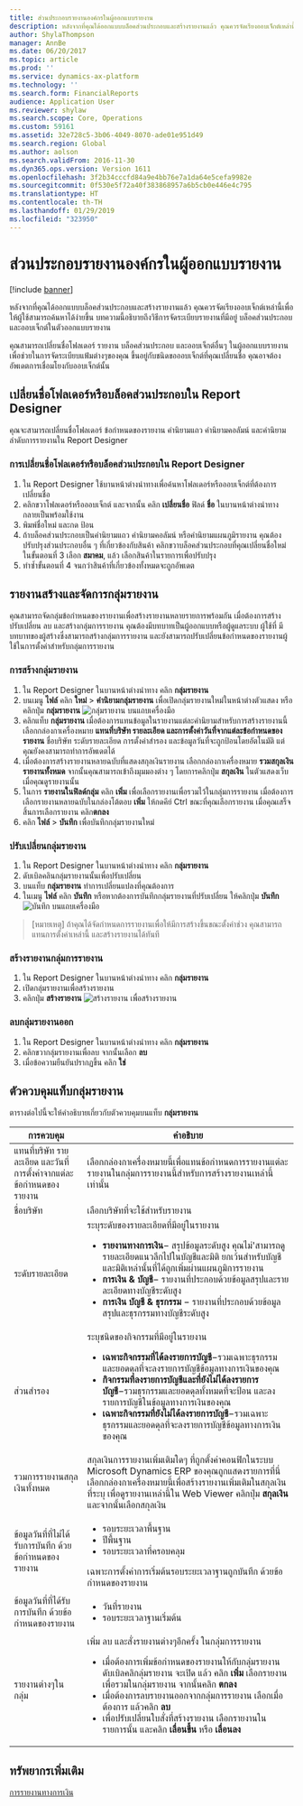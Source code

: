 ```yaml
---
title: ส่วนประกอบรายงานองค์กรในผู้ออกแบบรายงาน
description: หลังจากที่คุณได้ออกแบบบล็อคส่วนประกอบและสร้างรายงานแล้ว คุณควรจัดเรียงออบเจ็กต์เหล่านี้เพื่อให้ผู้ใช้สามารถค้นหาได้ง่ายขึ้น บทความนี้อธิบายถึงวิธีการจัดระเบียบรายงานที่มีอยู่ บล็อคส่วนประกอบ และออบเจ็กต์ในตัวออกแบบรายงาน
author: ShylaThompson
manager: AnnBe
ms.date: 06/20/2017
ms.topic: article
ms.prod: ''
ms.service: dynamics-ax-platform
ms.technology: ''
ms.search.form: FinancialReports
audience: Application User
ms.reviewer: shylaw
ms.search.scope: Core, Operations
ms.custom: 59161
ms.assetid: 32e728c5-3b06-4049-8070-ade01e951d49
ms.search.region: Global
ms.author: aolson
ms.search.validFrom: 2016-11-30
ms.dyn365.ops.version: Version 1611
ms.openlocfilehash: 3f2b34cccfd84a9e4bb76e7a1da64e5cefa9982e
ms.sourcegitcommit: 0f530e5f72a40f383868957a6b5cb0e446e4c795
ms.translationtype: HT
ms.contentlocale: th-TH
ms.lasthandoff: 01/29/2019
ms.locfileid: "323950"
---
```

# <a name="organize-report-components-in-report-designer"></a>ส่วนประกอบรายงานองค์กรในผู้ออกแบบรายงาน

[!include [banner](../includes/banner.md)]

หลังจากที่คุณได้ออกแบบบล็อคส่วนประกอบและสร้างรายงานแล้ว คุณควรจัดเรียงออบเจ็กต์เหล่านี้เพื่อให้ผู้ใช้สามารถค้นหาได้ง่ายขึ้น บทความนี้อธิบายถึงวิธีการจัดระเบียบรายงานที่มีอยู่ บล็อคส่วนประกอบ และออบเจ็กต์ในตัวออกแบบรายงาน

คุณสามารถเปลี่ยนชื่อโฟลเดอร์ รายงาน บล็อคส่วนประกอบ และออบเจ็กต์อื่นๆ ในผู้ออกแบบรายงานเพื่อช่วยในการจัดระเบียบแฟ้มต่างๆของคุณ ขึ้นอยู่กับชนิดขอออบเจ็กต์ที่คุณเปลี่ยนชื่อ คุณอาจต้องอัพเดตการเชื่อมโยงกับออบเจ็กต์นั้น

## <a name="rename-a-folder-or-building-block-in-report-designer"></a>เปลี่ยนชื่อโฟลเดอร์หรือบล็อคส่วนประกอบใน Report Designer
คุณจะสามารถเปลี่ยนชื่อโฟลเดอร์ ข้อกำหนดของรายงาน คำนิยามแถว คำนิยามคอลัมน์ และคำนิยามลำดับการรายงานใน Report Designer

### <a name="rename-a-folder-or-building-block-in-report-designer"></a>การเปลี่ยนชื่อโฟลเดอร์หรือบล็อคส่วนประกอบใน Report Designer

1. ใน Report Designer ใช้บานหน้าต่างนำทางเพื่อค้นหาโฟลเดอร์หรือออบเจ็กต์ที่ต้องการเปลี่ยนชื่อ
2. คลิกขวาโฟลเดอร์หรือออบเจ็กต์ และจากนั้น คลิก **เปลี่ยนชื่อ** ฟิลด์ **ชื่อ** ในบานหน้าต่างนำทางกลายเป็นพร้อมใช้งาน
3. พิมพ์ชื่อใหม่ และกด ป้อน
4. ถ้าบล็อคส่วนประกอบเป็นคำนิยามแถว คำนิยามคอลัมน์ หรือคำนิยามแผนภูมิรายงาน คุณต้องปรับปรุงส่วนประกอบอื่น ๆ ที่เกี่ยวข้องกับสินค้า คลิกขวาบล็อคส่วนประกอบที่คุณเปลี่ยนชื่อใหม่ในขั้นตอนที่ 3 เลือก **สมาคม**, แล้ว เลือกสินค้าในรายการเพื่อปรับปรุง
5. ทำซ้ำขั้นตอนที่ 4 จนกว่าสินค้าที่เกี่ยวข้องทั้งหมดจะถูกอัพเดต

## <a name="create-and-manage-report-groups"></a>รายงานสร้างและจัดการกลุ่มรายงาน
คุณสามารถจัดกลุ่มข้อกำหนดของรายงานเพื่อสร้างรายงานหลายรายการพร้อมกัน เมื่อต้องการสร้าง ปรับเปลี่ยน ลบ และสร้างกลุ่มการรายงาน คุณต้องมีบทบาทเป็นผู้ออกแบบหรือผู้ดูแลระบบ ผู้ใช้ที่ มีบทบาทของผู้สร้างซึ่งสามารถสร้างกลุ่มการรายงาน และยังสามารถปรับเปลี่ยนข้อกำหนดของรายงานผู้ใช้ในการตั้งค่าสำหรับกลุ่มการรายงาน

### <a name="create-a-report-group"></a>การสร้างกลุ่มรายงาน

1. ใน Report Designer ในบานหน้าต่างนำทาง คลิก **กลุ่มรายงาน**
2. บนเมนู **ไฟล์** คลิก **ใหม่** &gt; **คำนิยามกลุ่มรายงาน** เพื่อเปิดกลุ่มรายงานใหม่ในหน้าต่างตัวแสดง หรือคลิกปุ่ม **กลุ่มรายงาน** ![กลุ่มรายงาน](https://i-technet.sec.s-msft.com/dynimg/IC679515.gif "กลุ่มรายงาน") บนแถบเครื่องมือ
3. คลิกแท็บ **กลุ่มรายงาน** เมื่อต้องการแทนข้อมูลในรายงานแต่ละคำนิยามสำหรับการสร้างรายงานนี้ เลือกกล่องกาเครื่องหมาย **แทนที่บริษัท รายละเอียด และการตั้งค่าวันที่จากแต่ละข้อกำหนดของรายงาน** ชื่อบริษัท ระดับรายละเอียด การตั้งค่าสำรอง และข้อมูลวันที่จะถูกป้อนโดยอัตโนมัติ แต่คุณยังคงสามารถทำการอัพเดตได้
4. เมื่อต้องการสร้างรายงานหลายฉบับที่แสดงสกุลเงินรายงาน เลือกกล่องกาเครื่องหมาย **รวมสกุลเงินรายงานทั้งหมด** จากนั้นคุณสามารถเข้าถึงมุมมองต่าง ๆ โดยการคลิกปุ่ม **สกุลเงิน** ในตัวแสดงเว็บเมื่อคุณดูรายงานนั้น
5. ในการ **รายงานในฟิลด์กลุ่ม** คลิก **เพิ่ม** เพื่อเลือกรายงานเพื่อรวมไว้ในกลุ่มการรายงาน เมื่อต้องการเลือกรายงานหลายฉบับในกล่องโต้ตอบ **เพิ่ม** ให้กดคีย์ Ctrl ขณะที่คุณเลือกรายงาน เมื่อคุณเสร็จสิ้นการเลือกรายงาน คลิก**ตกลง**
6. คลิก **ไฟล์** &gt; **บันทึก** เพื่อบันทึกกลุ่มรายงานใหม่

### <a name="modify-a-report-group"></a>ปรับเปลี่ยนกลุ่มรายงาน

1. ใน Report Designer ในบานหน้าต่างนำทาง คลิก **กลุ่มรายงาน**
2. ดับเบิลคลินกลุ่มรายงานนั้นเพื่อปรับเปลี่ยน
3. บนแท็บ **กลุ่มรายงาน** ทำการเปลี่ยนแปลงที่คุณต้องการ
4. ในเมนู **ไฟล์** คลิก **บันทึก** หรือหากต้องการบันทึกกลุ่มรายงานที่ปรับเปลี่ยน ให้คลิกปุ่ม **บันทึก** ![บันทึก](https://i-technet.sec.s-msft.com/dynimg/IC679516.gif "บันทึก") บนแถบเครื่องมือ

> [หมายเหตุ] ถ้าคุณได้จัดกำหนดการรายงานเพื่อให้มีการสร้างขึ้นขณะตั้งค่าช่วง คุณสามารถแทนการตั้งค่าเหล่านี้ และสร้างรายงานได้ทันที

### <a name="generate-a-report-group-report"></a>สร้างรายงานกลุ่มการรายงาน

1. ใน Report Designer ในบานหน้าต่างนำทาง คลิก **กลุ่มรายงาน**
2. เปิดกลุ่มรายงานเพื่อสร้างรายงาน
3. คลิกปุ่ม **สร้างรายงาน** ![สร้างรายงาน](https://i-technet.sec.s-msft.com/dynimg/IC679517.gif "สร้างรายงาน") เพื่อสร้างรายงาน

### <a name="delete-a-report-group"></a>ลบกลุ่มรายงานออก

1. ใน Report Designer ในบานหน้าต่างนำทาง คลิก **กลุ่มรายงาน**
2. คลิกขวากลุ่มรายงานเพื่อลบ จากนั้นเลือก **ลบ**
3. เมื่อข้อความยืนยันปรากฏขึ้น คลิก **ใช่**

## <a name="report-group-tab-controls"></a>ตัวควบคุมแท็บกลุ่มรายงาน
ตารางต่อไปนี้จะให้คำอธิบายเกี่ยวกับตัวควบคุมบนแท็บ **กลุ่มรายงาน**

<table>
<thead>
<tr>
<th>การควบคุม</th>
<th>คำอธิบาย</th>
</tr>
</thead>
<tbody>
<tr>
<td>แทนที่บริษัท รายละเอียด และวันที่การตั้งค่าจากแต่ละข้อกำหนดของรายงาน</td>
<td>เลือกกล่องกาเครื่องหมายนี้เพื่อแทนข้อกำหนดการรายงานแต่ละรายงานในกลุ่มการรายงานนี้สำหรับการสร้างรายงานเหล่านี้เท่านั้น</td>
</tr>
<tr>
<td>ชื่อบริษัท</td>
<td>เลือกบริษัทที่จะใช้สำหรับรายงาน</td>
</tr>
<tr>
<td>ระดับรายละเอียด</td>
<td>ระบุระดับของรายละเอียดที่มีอยู่ในรายงาน
<ul>
<li><strong>รายงานทางการเงิน</strong>− สรุปข้อมูลระดับสูง คุณไม่&#39;สามารถดูรายละเอียดแนวลึกไปในบัญชีและมิติ ยกเว้นสำหรับบัญชีและมิติเหล่านั้นที่ได้ถูกเพิ่มผ่านแผนภูมิการรายงาน</li>
<li><strong>การเงิน &amp; บัญชี</strong>− รายงานที่ประกอบด้วยข้อมูลสรุปและรายละเอียดทางบัญชีระดับสูง</li>
<li><strong>การเงิน บัญชี &amp; ธุรกรรม</strong> − รายงานที่ประกอบด้วยข้อมูลสรุปและธุรกรรมทางบัญชีระดับสูง</li>
</ul></td>
</tr>
<tr>
<td>ส่วนสำรอง</td>
<td>ระบุชนิดของกิจกรรมที่มีอยู่ในรายงาน
<ul>
<li><strong>เฉพาะกิจกรรมที่ได้ลงรายการบัญชี</strong>−รวมเฉพาะธุรกรรมและยอดดุลที่จะลงรายการบัญชีข้อมูลทางการเงินของคุณ</li>
<li><strong>กิจกรรมที่ลงรายการบัญชีและที่ยังไม่ได้ลงรายการบัญชี</strong>−รวมธุรกรรมและยอดดุลทั้งหมดที่จะป้อน และลงรายการบัญชีในข้อมูลทางการเงินของคุณ</li>
<li><strong>เฉพาะกิจกรรมที่ยังไม่ได้ลงรายการบัญชี</strong>−รวมเฉพาะธุรกรรมและยอดดุลที่จะลงรายการบัญชีข้อมูลทางการเงินของคุณ</li>
</ul></td>
</tr>
<tr>
<td>รวมการรายงานสกุลเงินทั้งหมด</td>
<td>สกุลเงินการรายงานเพิ่มเติมใดๆ ที่ถูกตั้งค่าคอนฟิกในระบบ Microsoft Dynamics ERP ของคุณถูกแสดงรายการที่นี่ เลือกกล่องกาเครื่องหมายนี้เพื่อสร้างรายงานเพิ่มเติมในสกุลเงินที่ระบุ เพื่อดูรายงานเหล่านี้ใน Web Viewer คลิกปุ่ม <strong>สกุลเงิน</strong> และจากนั้นเลือกสกุลเงิน</td>
</tr>
<tr>
<td>ข้อมูลวันที่ที่ไม่ได้รับการบันทึก ด้วยข้อกำหนดของรายงาน</td>
<td><ul>
<li>รอบระยะเวลาพื้นฐาน</li>
<li>ปีพื้นฐาน</li>
<li>รอบระยะเวลาที่ครอบคลุม</li>
</ul>
เฉพาะการตั้งค่าการเริ่มต้นรอบระยะเวลาฐานถูกบันทึก ด้วยข้อกำหนดของรายงาน</td>
</tr>
<tr>
<td>ข้อมูลวันที่ที่ได้รับการบันทึก ด้วยข้อกำหนดของรายงาน</td>
<td><ul>
<li>วันที่รายงาน</li>
<li>รอบระยะเวลาฐานเริ่มต้น</li>
</ul></td>
</tr>
<tr>
<td>รายงานต่างๆในกลุ่ม</td>
<td>เพิ่ม ลบ และสั่งรายงานต่างๆอีกครั้ง ในกลุ่มการรายงาน
<ul>
<li>เมื่อต้องการเพิ่มข้อกำหนดของรายงานให้กับกลุ่มรายงาน ดับเบิลคลิกลุ่มรายงาน จะเปิด แล้ว คลิก <strong>เพิ่ม</strong> เลือกรายงานเพื่อรวมในกลุ่มรายงาน จากนั้นคลิก <strong>ตกลง</strong></li>
<li>เมื่อต้องการลบรายงานออกจากกลุ่มการรายงาน เลือกเมื่อต้องการ แล้วคลิก <strong>ลบ</strong></li>
<li>เพื่อปรับเปลี่ยนใบสั่งที่สร้างรายงาน เลือกรายงานในรายการนั้น และคลิก <strong>เลื่อนขึ้น</strong> หรือ <strong>เลื่อนลง</strong></li>
</ul></td>
</tr>
</tbody>
</table>

## <a name="additional-resources"></a>ทรัพยากรเพิ่มเติม

[การรายงานทางการเงิน](financial-reporting-intro.md)
